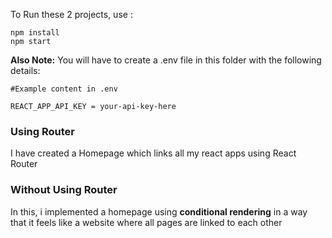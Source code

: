 To Run these 2 projects, use :
```
npm install
npm start
```

<b>Also Note:</b> You will have to create a .env file in this folder with the following details:
```
#Example content in .env

REACT_APP_API_KEY = your-api-key-here
```

<h3>Using Router</h3>

<p>I have created a Homepage which links all my react apps using React Router</p>

<h3>Without Using Router</h3>

<p>In this, i implemented a homepage using <b>conditional rendering</b> in a way that it feels like a website where all pages are linked to each other</p>
